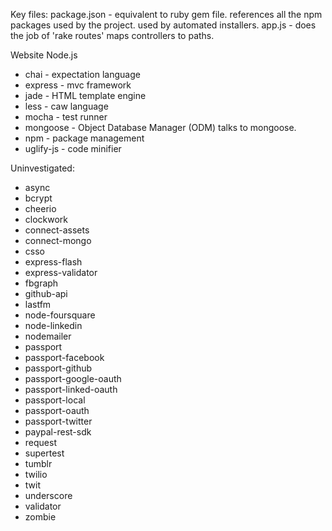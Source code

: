 Key files:
package.json - equivalent to ruby gem file. references all the npm packages used by the project. used by automated installers.
app.js - does the job of 'rake routes' maps controllers to paths.

Website Node.js

* chai - expectation language
* express - mvc framework
* jade - HTML template engine
* less - caw language  
* mocha - test runner
* mongoose - Object Database Manager (ODM) talks to mongoose.
* npm - package management
* uglify-js - code minifier

Uninvestigated:
* async
* bcrypt
* cheerio
* clockwork
* connect-assets
* connect-mongo
* csso
* express-flash
* express-validator
* fbgraph
* github-api
* lastfm
* node-foursquare
* node-linkedin
* nodemailer
* passport
* passport-facebook
* passport-github
* passport-google-oauth
* passport-linked-oauth
* passport-local
* passport-oauth
* passport-twitter
* paypal-rest-sdk
* request
* supertest
* tumblr
* twilio
* twit
* underscore
* validator
* zombie